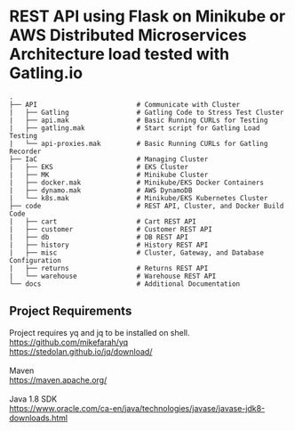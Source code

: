 # REST API using Flask on Minikube or AWS Distributed Microservices Architecture load tested with Gatling.io

    .
    ├── API                         # Communicate with Cluster
    |   ├── Gatling                 # Gatling Code to Stress Test Cluster
    |   ├── api.mak                 # Basic Running CURLs for Testing
    |   ├── gatling.mak             # Start script for Gatling Load Testing
    |   └── api-proxies.mak         # Basic Running CURLs for Gatling Recorder
    ├── IaC                         # Managing Cluster
    |   ├── EKS                     # EKS Cluster
    |   ├── MK                      # Minikube Cluster
    |   ├── docker.mak              # Minikube/EKS Docker Containers
    |   ├── dynamo.mak              # AWS DynamoDB
    |   └── k8s.mak                 # Minikube/EKS Kubernetes Cluster
    ├── code                        # REST API, Cluster, and Docker Build Code
    |   ├── cart                    # Cart REST API
    |   ├── customer                # Customer REST API
    |   ├── db                      # DB REST API
    |   ├── history                 # History REST API
    |   ├── misc                    # Cluster, Gateway, and Database Configuration 
    |   ├── returns                 # Returns REST API
    |   └── warehouse               # Warehouse REST API
    └── docs                        # Additional Documentation
## Project Requirements

Project requires yq and jq to be installed on shell. <br>
https://github.com/mikefarah/yq <br>
https://stedolan.github.io/jq/download/ <br>
<br>
Maven <br> 
https://maven.apache.org/ <br>
<br>
Java 1.8 SDK <br>
https://www.oracle.com/ca-en/java/technologies/javase/javase-jdk8-downloads.html <br>
